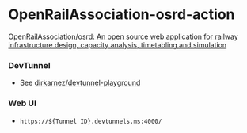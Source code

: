 OpenRailAssociation-osrd-action
===============================
[OpenRailAssociation/osrd: An open source web application for railway infrastructure design, capacity analysis, timetabling and simulation](https://github.com/OpenRailAssociation/osrd)

### DevTunnel
- See [dirkarnez/devtunnel-playground](https://github.com/dirkarnez/devtunnel-playground)

### Web UI
- `https://${Tunnel ID}.devtunnels.ms:4000/`
